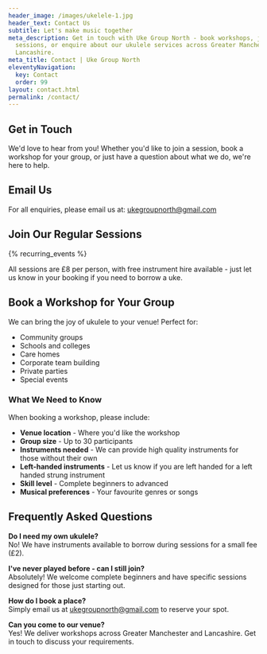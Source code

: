 ```yaml
---
header_image: /images/ukelele-1.jpg
header_text: Contact Us
subtitle: Let's make music together
meta_description: Get in touch with Uke Group North - book workshops, join
  sessions, or enquire about our ukulele services across Greater Manchester and
  Lancashire.
meta_title: Contact | Uke Group North
eleventyNavigation:
  key: Contact
  order: 99
layout: contact.html
permalink: /contact/
---
```

## Get in Touch

We'd love to hear from you! Whether you'd like to join a session, book a workshop for your group, or just have a question about what we do, we're here to help.

## Email Us

For all enquiries, please email us at: [ukegroupnorth@gmail.com](mailto:ukegroupnorth@gmail.com)

## Join Our Regular Sessions

{% recurring_events %}

All sessions are £8 per person, with free instrument hire available - just let us know in your booking if you need to borrow a uke.

## Book a Workshop for Your Group

We can bring the joy of ukulele to your venue! Perfect for:

- Community groups
- Schools and colleges
- Care homes
- Corporate team building
- Private parties
- Special events

### What We Need to Know

When booking a workshop, please include:

- **Venue location** - Where you'd like the workshop
- **Group size** - Up to 30 participants
- **Instruments needed** - We can provide high quality instruments for those without their own
- **Left-handed instruments** - Let us know if you are left handed for a left handed strung instrument
- **Skill level** - Complete beginners to advanced
- **Musical preferences** - Your favourite genres or songs

## Frequently Asked Questions

**Do I need my own ukulele?**  
No! We have instruments available to borrow during sessions for a small fee (£2).

**I've never played before - can I still join?**  
Absolutely! We welcome complete beginners and have specific sessions designed for those just starting out.

**How do I book a place?**  
Simply email us at [ukegroupnorth@gmail.com](mailto:ukegroupnorth@gmail.com) to reserve your spot.

**Can you come to our venue?**  
Yes! We deliver workshops across Greater Manchester and Lancashire. Get in touch to discuss your requirements.

